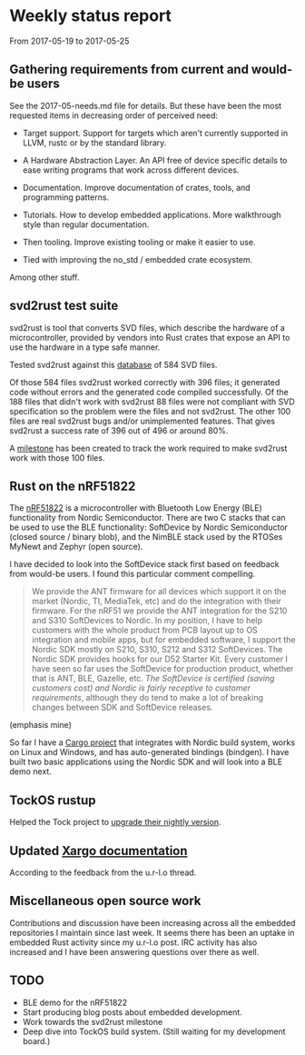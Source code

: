 # Weekly status report

From 2017-05-19 to 2017-05-25

## Gathering requirements from current and would-be users

See the 2017-05-needs.md file for details. But these have been the most
requested items in decreasing order of perceived need:

- Target support. Support for targets which aren't currently supported in LLVM,
  rustc or by the standard library.

- A Hardware Abstraction Layer. An API free of device specific details to ease
  writing programs that work across different devices.

- Documentation. Improve documentation of crates, tools, and programming
  patterns.

- Tutorials. How to develop embedded applications. More walkthrough style than
  regular documentation.

- Then tooling. Improve existing tooling or make it easier to use.

- Tied with improving the no_std / embedded crate ecosystem.

Among other stuff.

## svd2rust test suite

svd2rust is tool that converts SVD files, which describe the hardware of a
microcontroller, provided by vendors into Rust crates that expose an API to use
the hardware in a type safe manner.

Tested svd2rust against
this
[database](https://github.com/posborne/cmsis-svd/tree/aa4721af946a253d18c8737b01d23e9c88a42e84/data) of
584 SVD files.

Of those 584 files svd2rust worked correctly with 396 files; it generated code
without errors and the generated code compiled successfully. Of the 188 files
that didn't work with svd2rust 88 files were not compliant with SVD
specification so the problem were the files and not svd2rust. The other 100
files are real svd2rust bugs and/or unimplemented features. That gives svd2rust
a success rate of 396 out of 496 or around 80%.

A [milestone] has been created to track the work required to make svd2rust work
with those 100 files.

[milestone]: https://github.com/japaric/svd2rust/issues?q=is:open+is:issue+milestone:cmsis-svd

## Rust on the nRF51822

The [nRF51822] is a microcontroller with Bluetooth Low Energy (BLE)
functionality from Nordic Semiconductor. There are two C stacks that can be used
to use the BLE functionality: SoftDevice by Nordic Semiconductor (closed
source / binary blob), and the NimBLE stack used by the RTOSes MyNewt and Zephyr
(open source).

[nRF51822]: https://www.nordicsemi.com/eng/Products/Bluetooth-low-energy/nRF51822

I have decided to look into the SoftDevice stack first based on feedback from
would-be users. I found this particular comment compelling.

>  We provide the ANT firmware for all devices which support it on the market
>  (Nordic, TI, MediaTek, etc) and do the integration with their firmware. For
>  the nRF51 we provide the ANT integration for the S210 and S310 SoftDevices to
>  Nordic. In my position, I have to help customers with the whole product from
>  PCB layout up to OS integration and mobile apps, but for embedded software, I
>  support the Nordic SDK mostly on S210, S310, S212 and S312 SoftDevices. The
>  Nordic SDK provides hooks for our D52 Starter Kit. Every customer I have seen
>  so far uses the SoftDevice for production product, whether that is ANT, BLE,
>  Gazelle, etc. *The SoftDevice is certified (saving customers cost) and Nordic
>  is fairly receptive to customer requirements*, although they do tend to make
>  a lot of breaking changes between SDK and SoftDevice releases.

(emphasis mine)

So far I have a [Cargo project](https://github.com/japaric/ble400) that
integrates with Nordic build system, works on Linux and Windows, and has
auto-generated bindings (bindgen). I have built two basic applications using the
Nordic SDK and will look into a BLE demo next.

## TockOS rustup

Helped the Tock project
to
[upgrade their nightly version](https://github.com/helena-project/tock/pull/370).

## Updated [Xargo documentation]

[Xargo documentation]: https://github.com/japaric/xargo/pull/144

According to the feedback from the u.r-l.o thread.

## Miscellaneous open source work

Contributions and discussion have been increasing across all the embedded
repositories I maintain since last week. It seems there has been an uptake in
embedded Rust activity since my u.r-l.o post. IRC activity has also increased
and I have been answering questions over there as well.

## TODO

- BLE demo for the nRF51822
- Start producing blog posts about embedded development.
- Work towards the svd2rust milestone
- Deep dive into TockOS build system. (Still waiting for my development board.)
